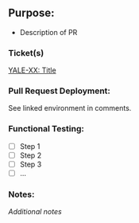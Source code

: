 ## Purpose:
- Description of PR

### Ticket(s)
[YALE-XX: Title](https://fourkitchens.atlassian.net/browse/YALE-XX)

### Pull Request Deployment:
See linked environment in comments.

### Functional Testing:
- [ ] Step 1
- [ ] Step 2
- [ ] Step 3
- [ ] ...

### Notes:
_Additional notes_